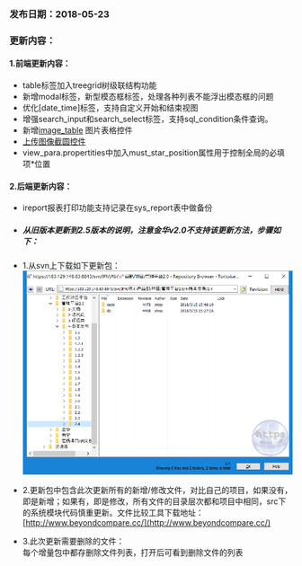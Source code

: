 ### 发布日期：2018-05-23

### 更新内容：

#### 1.前端更新内容：
* table标签加入treegrid树级联结构功能
* 新增modal标签，新型模态框标签，处理各种列表不能浮出模态框的问题
* 优化[date_time]标签，支持自定义开始和结束视图
* 增强search_input和search_select标签，支持sql_condition条件查询。
* 新增[image_table](/ji-ben-biao-dan-kong-jian/imagetable-biao-qian-3010-2-5.md)
图片表格控件
* [上传图像截圆控件](/ji-ben-biao-dan-kong-jian/cropperbiao-qian.md)
* view_para.propertities中加入must_star_position属性用于控制全局的必填项*位置
#### 2.后端更新内容：
* ireport报表打印功能支持记录在sys_report表中做备份

* ##### 从旧版本更新到2.5版本的说明，注意金华v2.0不支持该更新方法，步骤如下：
* 1.从svn上下载如下更新包：  
![](/assets/V2.4_1.png)
* 2.更新包中包含此次更新所有的新增/修改文件，对比自己的项目，如果没有，即是新增；如果有，即是修改，所有文件的目录层次都和项目中相同，src下的系统模块代码慎重更新。文件比较工具下载地址：[http://www.beyondcompare.cc/](http://www.beyondcompare.cc/)

* 3.此次更新需要删除的文件：  
  每个增量包中都存删除文件列表，打开后可看到删除文件的列表



